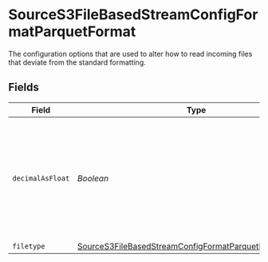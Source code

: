 # SourceS3FileBasedStreamConfigFormatParquetFormat

The configuration options that are used to alter how to read incoming files that deviate from the standard formatting.


## Fields

| Field                                                                                                                                       | Type                                                                                                                                        | Required                                                                                                                                    | Description                                                                                                                                 |
| ------------------------------------------------------------------------------------------------------------------------------------------- | ------------------------------------------------------------------------------------------------------------------------------------------- | ------------------------------------------------------------------------------------------------------------------------------------------- | ------------------------------------------------------------------------------------------------------------------------------------------- |
| `decimalAsFloat`                                                                                                                            | *Boolean*                                                                                                                                   | :heavy_minus_sign:                                                                                                                          | Whether to convert decimal fields to floats. There is a loss of precision when converting decimals to floats, so this is not recommended.   |
| `filetype`                                                                                                                                  | [SourceS3FileBasedStreamConfigFormatParquetFormatFiletype](../../models/shared/SourceS3FileBasedStreamConfigFormatParquetFormatFiletype.md) | :heavy_minus_sign:                                                                                                                          | N/A                                                                                                                                         |
